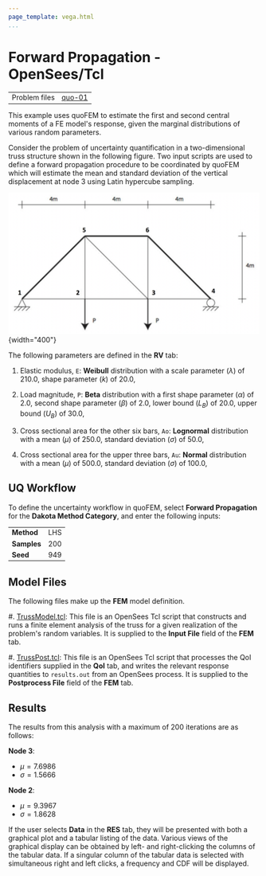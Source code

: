 ```yaml
---
page_template: vega.html
...
```



# Forward Propagation - OpenSees/Tcl

|  |  |
|----------|------|
| Problem files | [quo-01](https://github.com/claudioperez/SimCenterDocumentation/tree/examples/docs/common/user_manual/examples/desktop/quoFEM/src/quo-01) |

This example uses quoFEM to estimate the first and second central moments of a FE model's response, given the marginal distributions of various random parameters.

Consider the problem of uncertainty quantification in a two-dimensional truss structure shown in the following figure. Two input scripts are used to define a forward propagation procedure to be coordinated by quoFEM which will estimate the mean and standard deviation of the vertical displacement at node 3 using Latin hypercube sampling.

![Truss schematic diagram](figures/truss.png){width="400"}



The following parameters are defined in the **RV** tab:


1. Elastic modulus, `E`: **Weibull** distribution with a  scale parameter $(\lambda)$ of $210.0$,  shape parameter $(k)$ of $20.0$, 

1. Load magnitude, `P`: **Beta** distribution with a  first shape parameter $(\alpha)$ of $2.0$,  second shape parameter $(\beta)$ of $2.0$,  lower bound $(L_B)$ of $20.0$,  upper bound $(U_B)$ of $30.0$, 

1. Cross sectional area for the other six bars, `Ao`: **Lognormal** distribution with a  mean $(\mu)$ of $250.0$,  standard deviation $(\sigma)$ of $50.0$, 

1. Cross sectional area for the upper three bars, `Au`: **Normal** distribution with a  mean $(\mu)$ of $500.0$,  standard deviation $(\sigma)$ of $100.0$, 




## UQ Workflow


To define the uncertainty workflow in quoFEM, select **Forward Propagation** for the **Dakota Method Category**, and enter the following inputs:



|   |   |
|---|---|
| **Method** | LHS |
| **Samples** | 200 |
| **Seed** | 949 |



## Model Files


The following files make up the **FEM** model definition.


#. [TrussModel.tcl](src/TrussModel.tcl): This file is an OpenSees Tcl script that constructs and runs a finite element analysis of the truss for a given realization of the problem's random variables. It is supplied to the **Input File** field of the **FEM** tab.

#. [TrussPost.tcl](src/TrussPost.tcl): This file is an OpenSees Tcl script that processes the QoI identifiers supplied in the **QoI** tab, and writes the relevant response quantities to `results.out` from an OpenSees process. It is supplied to the **Postprocess File** field of the **FEM** tab.



## Results

The results from this analysis with a maximum of $200$ iterations are as follows: 

**Node 3**:

- $\mu = 7.6986$
- $\sigma = 1.5666$

**Node 2**:

- $\mu = 9.3967$
- $\sigma = 1.8628$

If the user selects **Data** in the **RES** tab, they will be presented with both a graphical plot and a tabular listing of the data. Various views of the graphical display can be obtained by left- and right-clicking the columns of the tabular data. If a singular column of the tabular data is selected with simultaneous right and left clicks, a frequency and CDF will be displayed.

<!-- ![Stochastic truss results.]("figures/trussRES5.png") -->

